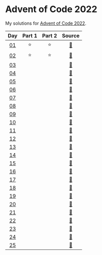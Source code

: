 # Advent of Code 2022

My solutions for [Advent of Code 2022](https://adventofcode.com/2022/). 


| Day | Part 1 | Part 2 | Source |
|:---:|:------:|:------:|:------:|
|  [01](https://adventofcode.com/2022/day/1) | :star: | :star: | [:page_facing_up:](https://github.com/hmludwig/aoc2022/blob/main/src/day01.py)
|  [02](https://adventofcode.com/2022/day/2) | :star: | :star: | [:page_facing_up:](https://github.com/hmludwig/aoc2022/blob/main/src/day02.py)
|  [03](https://adventofcode.com/2022/day/3) | | | [:page_facing_up:](https://github.com/hmludwig/aoc2022/blob/main/src/day03.py)
|  [04](https://adventofcode.com/2022/day/4) | | | [:page_facing_up:](https://github.com/hmludwig/aoc2022/blob/main/src/day04.py)
|  [05](https://adventofcode.com/2022/day/5) | | | [:page_facing_up:](https://github.com/hmludwig/aoc2022/blob/main/src/day05.py)
|  [06](https://adventofcode.com/2022/day/6) |  |  | [:page_facing_up:](https://github.com/hmludwig/aoc2022/blob/main/src/day06.py)
|  [07](https://adventofcode.com/2022/day/7) |  |  | [:page_facing_up:](https://github.com/hmludwig/aoc2022/blob/main/src/day07.py)
|  [08](https://adventofcode.com/2022/day/8) |  |  | [:page_facing_up:](https://github.com/hmludwig/aoc2022/blob/main/src/day08.py)
|  [09](https://adventofcode.com/2022/day/9) |  |  | [:page_facing_up:](https://github.com/hmludwig/aoc2022/blob/main/src/day09.py)
|  [10](https://adventofcode.com/2022/day/10) |  |  | [:page_facing_up:](https://github.com/hmludwig/aoc2022/blob/main/src/day10.py)
|  [11](https://adventofcode.com/2022/day/11) |  |  | [:page_facing_up:](https://github.com/hmludwig/aoc2022/blob/main/src/day11.py)
|  [12](https://adventofcode.com/2022/day/12) |  |  | [:page_facing_up:](https://github.com/hmludwig/aoc2022/blob/main/src/day12.py)
|  [13](https://adventofcode.com/2022/day/13) |  |  | [:page_facing_up:](https://github.com/hmludwig/aoc2022/blob/main/src/day13.py)
|  [14](https://adventofcode.com/2022/day/14) |  |  | [:page_facing_up:](https://github.com/hmludwig/aoc2022/blob/main/src/day14.py)
|  [15](https://adventofcode.com/2022/day/15) |  |  | [:page_facing_up:](https://github.com/hmludwig/aoc2022/blob/main/src/day15.py)
|  [16](https://adventofcode.com/2022/day/16) |  |  | [:page_facing_up:](https://github.com/hmludwig/aoc2022/blob/main/src/day16.py)
|  [17](https://adventofcode.com/2022/day/17) |  |  | [:page_facing_up:](https://github.com/hmludwig/aoc2022/blob/main/src/day17.py)
|  [18](https://adventofcode.com/2022/day/18) |  |  | [:page_facing_up:](https://github.com/hmludwig/aoc2022/blob/main/src/day18.py)
|  [19](https://adventofcode.com/2022/day/19) |  |  | [:page_facing_up:](https://github.com/hmludwig/aoc2022/blob/main/src/day19.py)
|  [20](https://adventofcode.com/2022/day/20) |  |  | [:page_facing_up:](https://github.com/hmludwig/aoc2022/blob/main/src/day20.py)
|  [21](https://adventofcode.com/2022/day/21) |  |  | [:page_facing_up:](https://github.com/hmludwig/aoc2022/blob/main/src/day21.py)
|  [22](https://adventofcode.com/2022/day/22) |  |  | [:page_facing_up:](https://github.com/hmludwig/aoc2022/blob/main/src/day22.py)
|  [23](https://adventofcode.com/2022/day/23) |  |  | [:page_facing_up:](https://github.com/hmludwig/aoc2022/blob/main/src/day23.py)
|  [24](https://adventofcode.com/2022/day/24) |  |  | [:page_facing_up:](https://github.com/hmludwig/aoc2022/blob/main/src/day24.py)
|  [25](https://adventofcode.com/2022/day/25) |  |  | [:page_facing_up:](https://github.com/hmludwig/aoc2022/blob/main/src/day25.py)

